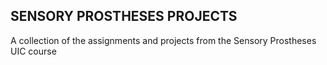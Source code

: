 ## SENSORY PROSTHESES PROJECTS 

A collection of the assignments and projects from the Sensory Prostheses UIC course
